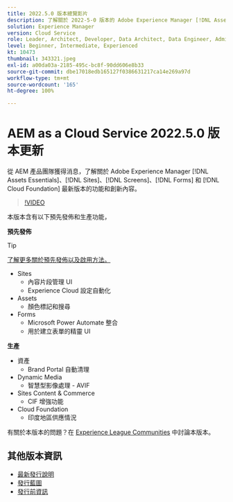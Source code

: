 ```yaml
---
title: 2022.5.0 版本總覽影片
description: 了解關於 2022-5-0 版本的 Adobe Experience Manager [!DNL Assets Essentials], [!DNL Sites], [!DNL Screens], [!DNL Forms] 和 [!DNL Cloud Foundation] 的最新功能和創新內容。
solution: Experience Manager
version: Cloud Service
role: Leader, Architect, Developer, Data Architect, Data Engineer, Admin, User
level: Beginner, Intermediate, Experienced
kt: 10473
thumbnail: 343321.jpeg
exl-id: a00da03a-2185-495c-bc8f-90dd606e8b33
source-git-commit: dbe17018edb165127f0386631217ca14e269a97d
workflow-type: tm+mt
source-wordcount: '165'
ht-degree: 100%

---
```


# AEM as a Cloud Service 2022.5.0 版本更新

從 AEM 產品團隊獲得消息，了解關於 Adobe Experience Manager [!DNL Assets Essentials]、[!DNL Sites]、[!DNL Screens]、[!DNL Forms] 和 [!DNL Cloud Foundation] 最新版本的功能和創新內容。

>[!VIDEO](https://video.tv.adobe.com/v/343321/?quality=12&learn=on)

本版本含有以下預先發佈和生產功能，

**預先發佈**

>[!TIP]
>
>[了解更多關於預先發佈以及啟用方法。](https://experienceleague.adobe.com/docs/experience-manager-cloud-service/content/release-notes/prerelease.html)

* Sites
   * 內容片段管理 UI
   * Experience Cloud 設定自動化
* Assets
   * 顏色標記和搜尋
* Forms
   * Microsoft Power Automate 整合
   * 用於建立表單的精靈 UI

**生產**

* 資產
   * Brand Portal 自動清理
* Dynamic Media
   * 智慧型影像處理 - AVIF
* Sites Content &amp; Commerce
   * CIF 增強功能
* Cloud Foundation
   * 印度地區供應情況

有關於本版本的問題？在 [Experience League Communities](https://adobe.ly/3NDPR8Y) 中討論本版本。

## 其他版本資訊

* [最新發行說明](https://experienceleague.adobe.com/docs/experience-manager-cloud-service/content/release-notes/home.html)
* [發行藍圖](https://experienceleague.adobe.com/docs/experience-manager-release-information/aem-release-updates/update-releases-roadmap.html)
* [發行前資訊](https://experienceleague.adobe.com/docs/experience-manager-cloud-service/content/release-notes/prerelease.html)
